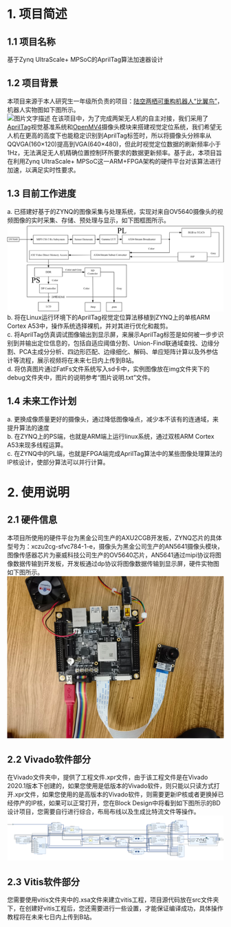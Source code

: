 # 1. 项目简述
## 1.1 项目名称
基于Zynq UltraScale+ MPSoC的AprilTag算法加速器设计
## 1.2 项目背景
本项目来源于本人研究生一年级所负责的项目：[陆空两栖可重构机器人“比翼鸟”](https://www.bilibili.com/video/BV1ch4y1E77Y)，机器人实物图如下图所示。  
![图片文字描述]( https://github.com/zhang-ranhao/AprilZynq/blob/master/img/%E6%9C%BA%E5%99%A8%E4%BA%BA%E6%A8%A1%E5%9E%8B%E5%9B%BE%E7%89%87.jpg )
在该项目中，为了完成两架无人机的自主对接，我们采用了[AprilTag](https://april.eecs.umich.edu/software/apriltag)视觉基准系统和[OpenMV4](https://openmv.io/)摄像头模块来搭建视觉定位系统，我们希望无人机在更高的高度下也能稳定识别到AprilTag标签时，所以将摄像头分辨率从QQVGA(160×120)提高到VGA(640×480)，但此时视觉定位数据的刷新频率小于1Hz，无法满足无人机精确位置控制环所要求的数据更新频率。基于此，本项目旨在利用Zynq UltraScale+ MPSoC这一ARM+FPGA架构的硬件平台对该算法进行加速，以满足实时性要求。
## 1.3 目前工作进度
a. 已搭建好基于的ZYNQ的图像采集与处理系统，实现对来自OV5640摄像头的视频图像的实时采集、存储、预处理与显示，如下图框图所示。  
![图片文字描述](https://github.com/zhang-ranhao/AprilZynq/blob/master/img/%E9%A1%B9%E7%9B%AE%E6%A1%86%E5%9B%BE.jpg)
b. 将在Linux运行环境下的AprilTag视觉定位算法移植到ZYNQ上的单核ARM Cortex A53中，操作系统选择裸机，并对其进行优化和裁剪。  
c. 将AprilTag仿真调试图像输出到显示屏，来展示AprilTag标签是如何被一步步识别到并输出定位信息的，包括自适应阈值分割、Union-Find联通域查找、边缘分割、PCA主成分分析、四边形匹配、边缘细化、解码、单应矩阵计算以及外参估计等流程，展示视频将在未来七日内上传到B站。  
d. 将仿真图片通过FatFs文件系统写入sd卡中，实例图像放在img文件夹下的debug文件夹中，图片的说明参考“图片说明.txt”文件。
## 1.4 未来工作计划
a. 更换成像质量更好的摄像头，通过降低图像噪点，减少本不该有的连通域，来提升算法的速度  
b. 在ZYNQ上的PS端，也就是ARM端上运行linux系统，通过双核ARM Cortex A53来现多线程运算。  
c. 在ZYNQ中的PL端，也就是FPGA端完成AprilTag算法中的某些图像处理算法的IP核设计，使部分算法可以并行计算。
# 2. 使用说明
## 2.1 硬件信息
本项目所使用的硬件平台为黑金公司生产的AXU2CGB开发板，ZYNQ芯片的具体型号为：xczu2cg-sfvc784-1-e，摄像头为黑金公司生产的AN5641摄像头模块，图像传感器芯片为豪威科技公司生产的OV5640芯片，AN5641通过mipi协议将图像数据传输到开发板，开发板通过dp协议将图像数据传输到显示屏，硬件实物图如下图所示。  
![图片文字描述](https://github.com/zhang-ranhao/AprilZynq/blob/master/img/%E7%A1%AC%E4%BB%B6%E5%AE%9E%E7%89%A9%E5%9B%BE.png)
## 2.2 Vivado软件部分  
在Vivado文件夹中，提供了工程文件.xpr文件，由于该工程文件是在Vivado 2020.1版本下创建的，如果您使用是低版本的Vivado软件，则只能以只读方式打开.xpr文件，如果您使用的是高版本的Vivado软件，则需要更新IP核或者更换掉已经停产的IP核，如果可以正常打开，您在Block Design中将看到如下图所示的BD设计项目，您需要自行进行综合，布局布线以及生成比特流文件等操作。  
![图片文字描述](https://github.com/zhang-ranhao/AprilZynq/blob/master/img/Vivado%20BD%E8%AE%BE%E8%AE%A1%E5%9B%BE.jpg)
## 2.3 Vitis软件部分
您需要使用vitis文件夹中的.xsa文件来建立vitis工程，项目源代码放在src文件夹下，在创建好vitis工程后，您还需要进行一些设置，才能保证编译成功，具体操作教程将在未来七日内上传到B站。








